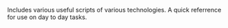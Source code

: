 Includes various useful scripts of various technologies. A quick referrence for use on day to day tasks.